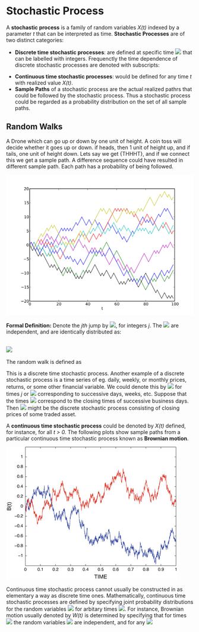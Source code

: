 # Stochastic Process
A __stochastic process__ is a family of random variables _X(t)_ indexed by a parameter _t_ that can be interpreted as time.
__Stochastic Processes__ are of two distinct categories:
- __Discrete time stochastic processes__: are defined at specific time <img src="https://render.githubusercontent.com/render/math?math=t_1, t_2, \cdots"> that can be labelled with integers. Frequenctly the time dependence of discrete stochastic processes are denoted with subscripts:

<p align="centre"
<img src="https://render.githubusercontent.com/render/math?math=X_1, X_2, \cdots \:\:or\:\:X_{t_1}, X_{t_2}, \cdots">
</p>

- __Continuous time stochastic processes__: would be defined for any time _t_ with realized value _X(t)_.
- __Sample Paths__ of a stochastic process are the actual realized pathrs that could be followed by the stochastic process. Thus a stochastic process could be regarded as a probability distribution on the set of all sample paths.

## Random Walks
A Drone which can go up or down by one unit of height. A coin toss will decide whether it goes up or down. if heads, then 1 unit of height up, and if tails, one unit of height down. Lets say we get {THHHT}, and if we connect this we get a sample path. A difference sequence could have resulted in different sample path. Each path has a probability of being followed. 

<img src="../Images/S5_RandomWalk.png" alt="Random Walk"/>

__Formal Definition:__ Denote the _jth_ jump by <img src="https://render.githubusercontent.com/render/math?math=X_j">, for integers _j_. The <img src="https://render.githubusercontent.com/render/math?math=X_j"> are independent, and are identically distributed as:

<p align="centre"
<img src="https://render.githubusercontent.com/render/math?math=Prob(X_j = %2B1) = \frac{1}{2}"><br>
<img src="https://render.githubusercontent.com/render/math?math=Prob(X_j = -1) = \frac{1}{2}"><br>
</p>

  The random walk is defined as
  
<p align="centre"
<img src="https://render.githubusercontent.com/render/math?math=S_n = \sum_{j=1}^{n}X_j">
</p>

  This is a discrete time stochastic process. Another example of a discrete stochastic process is a time series of eg. daily, weekly, or monthly prices, returns, or some other financial variable. We could denote this by <img src="https://render.githubusercontent.com/render/math?math=X(j)\:\:or\:\:X(t_j)"> for times _j_ or <img src="https://render.githubusercontent.com/render/math?math=t_j"> corresponding to successive days, weeks, etc. Suppose that the times <img src="https://render.githubusercontent.com/render/math?math=t_1, t_@, \cdots"> correspond to the closing times of successive business days. Then <img src="https://render.githubusercontent.com/render/math?math=P(t_1), P(t_2), \cdots"> might be the discrete stochastic process consisting of closing prices of some traded asset.

A __continuous time stochastic process__ could be denoted by _X(t)_ defined, for instance, for all _t > 0._ The following plots show sample paths from a particular continuous time stochastic process known as __Brownian motion__. 

<img src="../Images/S5_Brownian_Motion.png" alt="Brownian Motion"/>

Continuous time stochastic process cannot usually be constructed in as elementary a way as discrete time ones. Mathematically, continuous time stochastic processes are defined by specifying joint probability distributions for the random variables <img src="https://render.githubusercontent.com/render/math?math=X(t_1), X(t_2), \cdots"> for arbitary times <img src="https://render.githubusercontent.com/render/math?math=t_1, t_2, \cdots">. For instance, Brownian motion usually denoted by _W(t)_ is determined by specifying that for times <img src="https://render.githubusercontent.com/render/math?math=t_1 \lt t_2 \lt t_3"> the random variables <img src="https://render.githubusercontent.com/render/math?math=W(t_2) - W(t_1) \:\:and\:\:W(t_3) - W(t_2)"> are independent, and for any <img src="https://render.githubusercontent.com/render/math?math=t_1 \lt t_2">

<p align="centre"
<img src="https://render.githubusercontent.com/render/math?math=W(t_2) - W(t_1) = N(0, t_2 - t_1)">
</p>
